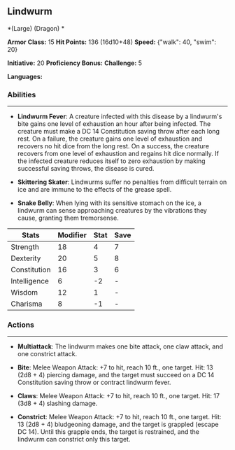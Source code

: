 ## Lindwurm
*(Large) (Dragon) *

**Armor Class:** 15
**Hit Points:** 136 (16d10+48)
**Speed:** {"walk": 40, "swim": 20}

**Initiative:** 20
**Proficiency Bonus:**
**Challenge:** 5

**Languages:** 

### Abilities
 --- 
- **Lindwurm Fever**: A creature infected with this disease by a lindwurm's bite gains one level of exhaustion an hour after being infected. The creature must make a DC 14 Constitution saving throw after each long rest. On a failure, the creature gains one level of exhaustion and recovers no hit dice from the long rest. On a success, the creature recovers from one level of exhaustion and regains hit dice normally. If the infected creature reduces itself to zero exhaustion by making successful saving throws, the disease is cured.

- **Skittering Skater**: Lindwurms suffer no penalties from difficult terrain on ice and are immune to the effects of the grease spell.

- **Snake Belly**: When lying with its sensitive stomach on the ice, a lindwurm can sense approaching creatures by the vibrations they cause, granting them tremorsense.



| Stats | Modifier | Stat | Save
| ---- | ---- | ---- | ---- |
| Strength | 18 | 4 | 7 |
| Dexterity | 20 | 5 | 8 |
| Constitution | 16 | 3 | 6 |
| Intelligence | 6 | -2 | - |
| Wisdom | 12 | 1 | - |
| Charisma | 8 | -1 | - |

### Actions
 --- 
- **Multiattack**: The lindwurm makes one bite attack, one claw attack, and one constrict attack.

- **Bite**: Melee Weapon Attack: +7 to hit, reach 10 ft., one target. Hit: 13 (2d8 + 4) piercing damage, and the target must succeed on a DC 14 Constitution saving throw or contract lindwurm fever.

- **Claws**: Melee Weapon Attack: +7 to hit, reach 10 ft., one target. Hit: 17 (3d8 + 4) slashing damage.

- **Constrict**: Melee Weapon Attack: +7 to hit, reach 10 ft., one target. Hit: 13 (2d8 + 4) bludgeoning damage, and the target is grappled (escape DC 14). Until this grapple ends, the target is restrained, and the lindwurm can constrict only this target.

